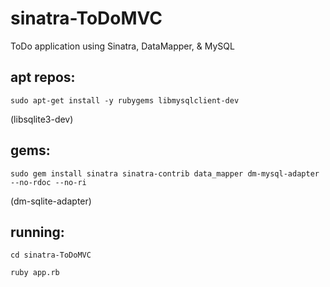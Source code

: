 sinatra-ToDoMVC
===============

ToDo application using Sinatra, DataMapper, &amp; MySQL


apt repos:
---------

`sudo apt-get install -y rubygems libmysqlclient-dev`

(libsqlite3-dev)

gems:
----

`sudo gem install sinatra sinatra-contrib data_mapper dm-mysql-adapter --no-rdoc --no-ri`

(dm-sqlite-adapter)

running:
--------

`cd sinatra-ToDoMVC`

`ruby app.rb`
